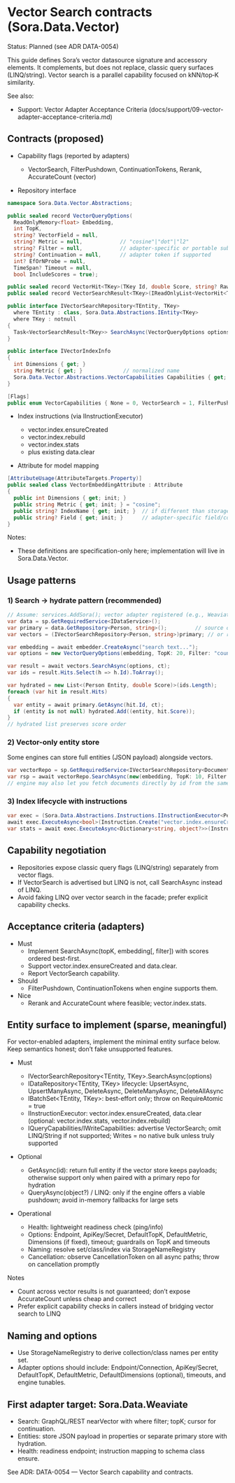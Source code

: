 # Vector Search contracts (Sora.Data.Vector)

Status: Planned (see ADR DATA-0054)

This guide defines Sora’s vector datasource signature and accessory elements. It complements, but does not replace, classic query surfaces (LINQ/string). Vector search is a parallel capability focused on kNN/top‑K similarity.

See also:
- Support: Vector Adapter Acceptance Criteria (docs/support/09-vector-adapter-acceptance-criteria.md)

## Contracts (proposed)

- Capability flags (reported by adapters)
  - VectorSearch, FilterPushdown, ContinuationTokens, Rerank, AccurateCount (vector)

- Repository interface

```csharp
namespace Sora.Data.Vector.Abstractions;

public sealed record VectorQueryOptions(
  ReadOnlyMemory<float> Embedding,
  int TopK,
  string? VectorField = null,
  string? Metric = null,            // "cosine"|"dot"|"l2"
  string? Filter = null,            // adapter-specific or portable subset
  string? Continuation = null,      // adapter token if supported
  int? EfOrNProbe = null,
  TimeSpan? Timeout = null,
  bool IncludeScores = true);

public sealed record VectorHit<TKey>(TKey Id, double Score, string? Raw = null);
public sealed record VectorSearchResult<TKey>(IReadOnlyList<VectorHit<TKey>> Hits, string? Continuation = null);

public interface IVectorSearchRepository<TEntity, TKey>
  where TEntity : class, Sora.Data.Abstractions.IEntity<TKey>
  where TKey : notnull
{
  Task<VectorSearchResult<TKey>> SearchAsync(VectorQueryOptions options, CancellationToken ct = default);
}

public interface IVectorIndexInfo
{
  int Dimensions { get; }
  string Metric { get; }             // normalized name
  Sora.Data.Vector.Abstractions.VectorCapabilities Capabilities { get; }
}

[Flags]
public enum VectorCapabilities { None = 0, VectorSearch = 1, FilterPushdown = 2, Rerank = 4, ContinuationTokens = 8, AccurateCount = 16 }
```

- Index instructions (via IInstructionExecutor)
  - vector.index.ensureCreated
  - vector.index.rebuild
  - vector.index.stats
  - plus existing data.clear

- Attribute for model mapping

```csharp
[AttributeUsage(AttributeTargets.Property)]
public sealed class VectorEmbeddingAttribute : Attribute
{
  public int Dimensions { get; init; }
  public string Metric { get; init; } = "cosine";
  public string? IndexName { get; init; }  // if different than storage name
  public string? Field { get; init; }      // adapter-specific field/column name
}
```

Notes:
- These definitions are specification-only here; implementation will live in Sora.Data.Vector.

## Usage patterns

### 1) Search → hydrate pattern (recommended)

```csharp
// Assume: services.AddSora(); vector adapter registered (e.g., Weaviate)
var data = sp.GetRequiredService<IDataService>();
var primary = data.GetRepository<Person, string>();         // source of truth
var vectors = (IVectorSearchRepository<Person, string>)primary; // or resolved separately if vector-only

var embedding = await embedder.CreateAsync("search text...");
var options = new VectorQueryOptions(embedding, TopK: 20, Filter: "country = 'US'");

var result = await vectors.SearchAsync(options, ct);
var ids = result.Hits.Select(h => h.Id).ToArray();

var hydrated = new List<(Person Entity, double Score)>(ids.Length);
foreach (var hit in result.Hits)
{
  var entity = await primary.GetAsync(hit.Id, ct);
  if (entity is not null) hydrated.Add((entity, hit.Score));
}
// hydrated list preserves score order
```

### 2) Vector-only entity store

Some engines can store full entities (JSON payload) alongside vectors.

```csharp
var vectorRepo = sp.GetRequiredService<IVectorSearchRepository<Document, string>>();
var rsp = await vectorRepo.SearchAsync(new(embedding, TopK: 10, Filter: "tag in ['kb','faq']"));
// engine may also let you fetch documents directly by id from the same store
```

### 3) Index lifecycle with instructions

```csharp
var exec = (Sora.Data.Abstractions.Instructions.IInstructionExecutor<Person>)primary;
await exec.ExecuteAsync<bool>(Instruction.Create("vector.index.ensureCreated"));
var stats = await exec.ExecuteAsync<Dictionary<string, object?>>(Instruction.Create("vector.index.stats"));
```

## Capability negotiation

- Repositories expose classic query flags (LINQ/string) separately from vector flags.
- If VectorSearch is advertised but LINQ is not, call SearchAsync instead of LINQ.
- Avoid faking LINQ over vector search in the facade; prefer explicit capability checks.

## Acceptance criteria (adapters)

- Must
  - Implement SearchAsync(topK, embedding[, filter]) with scores ordered best-first.
  - Support vector.index.ensureCreated and data.clear.
  - Report VectorSearch capability.
- Should
  - FilterPushdown, ContinuationTokens when engine supports them.
- Nice
  - Rerank and AccurateCount where feasible; vector.index.stats.

## Entity<TEntity> surface to implement (sparse, meaningful)

For vector-enabled adapters, implement the minimal entity surface below. Keep semantics honest; don’t fake unsupported features.

- Must
  - IVectorSearchRepository<TEntity, TKey>.SearchAsync(options)
  - IDataRepository<TEntity, TKey> lifecycle: UpsertAsync, UpsertManyAsync, DeleteAsync, DeleteManyAsync, DeleteAllAsync
  - IBatchSet<TEntity, TKey>: best-effort only; throw on RequireAtomic = true
  - IInstructionExecutor<TEntity>: vector.index.ensureCreated, data.clear (optional: vector.index.stats, vector.index.rebuild)
  - IQueryCapabilities/IWriteCapabilities: advertise VectorSearch; omit LINQ/String if not supported; Writes = no native bulk unless truly supported

- Optional
  - GetAsync(id): return full entity if the vector store keeps payloads; otherwise support only when paired with a primary repo for hydration
  - QueryAsync(object?) / LINQ: only if the engine offers a viable pushdown; avoid in-memory fallbacks for large sets

- Operational
  - Health: lightweight readiness check (ping/info)
  - Options: Endpoint, ApiKey/Secret, DefaultTopK, DefaultMetric, Dimensions (if fixed), timeout; guardrails on TopK and timeouts
  - Naming: resolve set/class/index via StorageNameRegistry
  - Cancellation: observe CancellationToken on all async paths; throw on cancellation promptly

Notes
- Count across vector results is not guaranteed; don’t expose AccurateCount unless cheap and correct
- Prefer explicit capability checks in callers instead of bridging vector search to LINQ

## Naming and options

- Use StorageNameRegistry to derive collection/class names per entity set.
- Adapter options should include: Endpoint/Connection, ApiKey/Secret, DefaultTopK, DefaultMetric, DefaultDimensions (optional), timeouts, and engine tunables.

## First adapter target: Sora.Data.Weaviate

- Search: GraphQL/REST nearVector with where filter; topK; cursor for continuation.
- Entities: store JSON payload in properties or separate primary store with hydration.
- Health: readiness endpoint; instruction mapping to schema class ensure.

See ADR: DATA-0054 — Vector Search capability and contracts.
